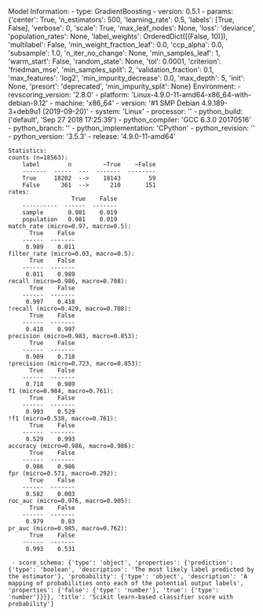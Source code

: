 Model Information:
	 - type: GradientBoosting
	 - version: 0.5.1
	 - params: {'center': True, 'n_estimators': 500, 'learning_rate': 0.5, 'labels': [True, False], 'verbose': 0, 'scale': True, 'max_leaf_nodes': None, 'loss': 'deviance', 'population_rates': None, 'label_weights': OrderedDict([(False, 10)]), 'multilabel': False, 'min_weight_fraction_leaf': 0.0, 'ccp_alpha': 0.0, 'subsample': 1.0, 'n_iter_no_change': None, 'min_samples_leaf': 1, 'warm_start': False, 'random_state': None, 'tol': 0.0001, 'criterion': 'friedman_mse', 'min_samples_split': 2, 'validation_fraction': 0.1, 'max_features': 'log2', 'min_impurity_decrease': 0.0, 'max_depth': 5, 'init': None, 'presort': 'deprecated', 'min_impurity_split': None}
	Environment:
	 - revscoring_version: '2.8.0'
	 - platform: 'Linux-4.9.0-11-amd64-x86_64-with-debian-9.12'
	 - machine: 'x86_64'
	 - version: '#1 SMP Debian 4.9.189-3+deb9u1 (2019-09-20)'
	 - system: 'Linux'
	 - processor: ''
	 - python_build: ('default', 'Sep 27 2018 17:25:39')
	 - python_compiler: 'GCC 6.3.0 20170516'
	 - python_branch: ''
	 - python_implementation: 'CPython'
	 - python_revision: ''
	 - python_version: '3.5.3'
	 - release: '4.9.0-11-amd64'
	
	Statistics:
	counts (n=18563):
		label        n         ~True    ~False
		-------  -----  ---  -------  --------
		True     18202  -->    18143        59
		False      361  -->      210       151
	rates:
		              True    False
		----------  ------  -------
		sample       0.981    0.019
		population   0.981    0.019
	match_rate (micro=0.97, macro=0.5):
		  True    False
		------  -------
		 0.989    0.011
	filter_rate (micro=0.03, macro=0.5):
		  True    False
		------  -------
		 0.011    0.989
	recall (micro=0.986, macro=0.708):
		  True    False
		------  -------
		 0.997    0.418
	!recall (micro=0.429, macro=0.708):
		  True    False
		------  -------
		 0.418    0.997
	precision (micro=0.983, macro=0.853):
		  True    False
		------  -------
		 0.989    0.718
	!precision (micro=0.723, macro=0.853):
		  True    False
		------  -------
		 0.718    0.989
	f1 (micro=0.984, macro=0.761):
		  True    False
		------  -------
		 0.993    0.529
	!f1 (micro=0.538, macro=0.761):
		  True    False
		------  -------
		 0.529    0.993
	accuracy (micro=0.986, macro=0.986):
		  True    False
		------  -------
		 0.986    0.986
	fpr (micro=0.571, macro=0.292):
		  True    False
		------  -------
		 0.582    0.003
	roc_auc (micro=0.976, macro=0.905):
		  True    False
		------  -------
		 0.979     0.83
	pr_auc (micro=0.985, macro=0.762):
		  True    False
		------  -------
		 0.993    0.531
	
	 - score_schema: {'type': 'object', 'properties': {'prediction': {'type': 'boolean', 'description': 'The most likely label predicted by the estimator'}, 'probability': {'type': 'object', 'description': 'A mapping of probabilities onto each of the potential output labels', 'properties': {'false': {'type': 'number'}, 'true': {'type': 'number'}}}}, 'title': 'Scikit learn-based classifier score with probability'}


